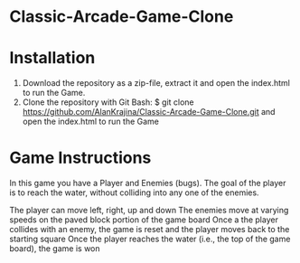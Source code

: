 # Classic-Arcade-Game-Clone

# Installation
1. Download the repository as a zip-file, extract it and open the index.html to run the Game.
2. Clone the repository with Git Bash: $ git clone https://github.com/AlanKrajina/Classic-Arcade-Game-Clone.git and open the index.html to run the Game

# Game Instructions
In this game you have a Player and Enemies (bugs). The goal of the player is to reach the water, without colliding into any one of the enemies.

The player can move left, right, up and down
The enemies move at varying speeds on the paved block portion of the game board
Once a the player collides with an enemy, the game is reset and the player moves back to the starting square
Once the player reaches the water (i.e., the top of the game board), the game is won
